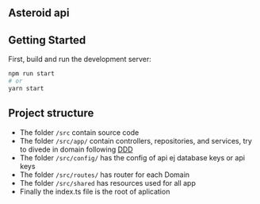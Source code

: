 ## Asteroid api

## Getting Started

First, build and run the development server:

```bash
npm run start
# or
yarn start
```

## Project structure

- The folder `/src` contain source code
- The folder `/src/app/` contain controllers, repositories, and services, try to divede in domain following [DDD](https://medium.com/@jonathanloscalzo/domain-driven-design-principios-beneficios-y-elementos-primera-parte-aad90f30aa35)
- The folder `/src/config/` has the config of api ej database keys or api keys
- The folder `/src/routes/` has router for each Domain
- The folder `/src/shared` has resources used for all app
- Finally the index.ts file is the root of aplication
